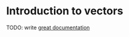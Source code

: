 # Introduction to vectors

TODO: write [great documentation](http://jacobian.org/writing/what-to-write/)
